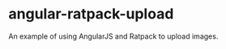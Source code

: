 angular-ratpack-upload
======================

An example of using AngularJS and Ratpack to upload images.
